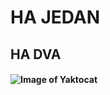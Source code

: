 # HA JEDAN #
## HA DVA ##
#### ![Image of Yaktocat](https://octodex.github.com/images/yaktocat.png) ####

